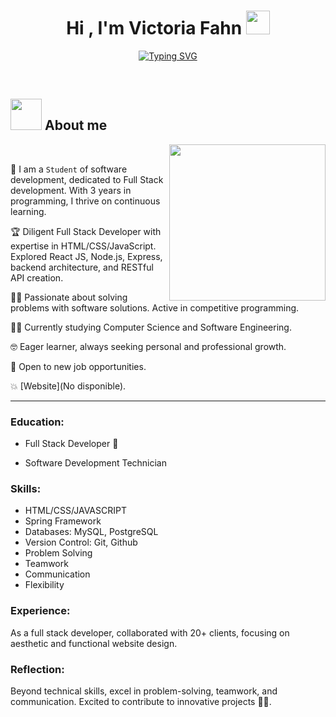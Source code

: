 <h1 align="center">Hi , I'm Victoria Fahn <img src="https://media.giphy.com/media/hvRJCLFzcasrR4ia7z/giphy.gif" width="38"></h1>
<p align="center">
  <a href="https://git.io/typing-svg"><img src="https://readme-typing-svg.herokuapp.com?font=Fira+Code&pause=1000&random=false&width=435&lines=Full-Stack+Developer+%F0%9F%91%A8%E2%80%8D%F0%9F%92%BB;Software+Developer+%F0%9F%9A%80" alt="Typing SVG" /></a>
</p>

<br>
</p>

## <picture><img src = "https://github.com/7oSkaaa/7oSkaaa/blob/main/Images/about_me.gif?raw=true" width = 50px></picture> About me

<picture> <img align="right" src="https://github.com/7oSkaaa/7oSkaaa/blob/main/Images/Right_Side.gif?raw=true" width = 250px></picture>

<br>

:school: I am a `Student` of software development, dedicated to Full Stack development. With 3 years in programming, I thrive on continuous learning.

:trophy: Diligent Full Stack Developer with expertise in HTML/CSS/JavaScript. Explored React JS, Node.js, Express, backend architecture, and RESTful API creation.

:technologist: Passionate about solving problems with software solutions. Active in competitive programming.

:student: Currently studying Computer Science and Software Engineering.

:nerd_face: Eager learner, always seeking personal and professional growth.

:thinking: Open to new job opportunities.

:boom: [Website](No disponible).

---

### Education:

- Full Stack Developer 🚀
  
- Software Development Technician

### Skills:

- HTML/CSS/JAVASCRIPT
- Spring Framework
- Databases: MySQL, PostgreSQL
- Version Control: Git, Github
- Problem Solving
- Teamwork
- Communication
- Flexibility

### Experience:

As a full stack developer, collaborated with 20+ clients, focusing on aesthetic and functional website design.

### Reflection:

Beyond technical skills, excel in problem-solving, teamwork, and communication. Excited to contribute to innovative projects 🚀✨.
<br>



   
